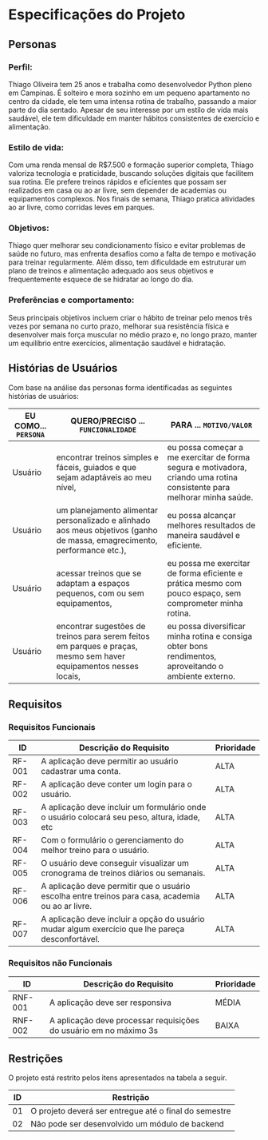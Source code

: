 # Especificações do Projeto

## Personas

### Perfil:

Thiago Oliveira tem 25 anos e trabalha como desenvolvedor Python pleno em Campinas. É solteiro e mora sozinho em um pequeno apartamento no centro da cidade, ele tem uma intensa rotina de trabalho, passando a maior parte do dia sentado. Apesar de seu interesse por um estilo de vida mais saudável, ele tem dificuldade em manter hábitos consistentes de exercício e alimentação.  

### Estilo de vida:

Com uma renda mensal de R$7.500 e formação superior completa, Thiago valoriza tecnologia e praticidade, buscando soluções digitais que facilitem sua rotina. Ele prefere treinos rápidos e eficientes que possam ser realizados em casa ou ao ar livre, sem depender de academias ou equipamentos complexos. Nos finais de semana, Thiago pratica atividades ao ar livre, como corridas leves em parques.
  
### Objetivos:

Thiago quer melhorar seu condicionamento físico e evitar problemas de saúde no futuro, mas enfrenta desafios como a falta de tempo e motivação para treinar regularmente. Além disso, tem dificuldade em estruturar um plano de treinos e alimentação adequado aos seus objetivos e frequentemente esquece de se hidratar ao longo do dia.
  
### Preferências e comportamento:

Seus principais objetivos incluem criar o hábito de treinar pelo menos três vezes por semana no curto prazo, melhorar sua resistência física e desenvolver mais força muscular no médio prazo e, no longo prazo, manter um equilíbrio entre exercícios, alimentação saudável e hidratação.


## Histórias de Usuários

Com base na análise das personas forma identificadas as seguintes histórias de usuários:

|EU COMO... `PERSONA`| QUERO/PRECISO ... `FUNCIONALIDADE` |PARA ... `MOTIVO/VALOR`                 |
|--------------------|------------------------------------|----------------------------------------|
|Usuário             | encontrar treinos simples e fáceis, guiados e que sejam adaptáveis ao meu nível,           | eu possa começar a me exercitar de forma segura e motivadora, criando uma rotina consistente para melhorar minha saúde.              |
|Usuário             | um planejamento alimentar personalizado e alinhado aos meus objetivos (ganho de massa, emagrecimento, performance etc.), | eu possa alcançar melhores resultados de maneira saudável e eficiente. |
|Usuário             | acessar treinos que se adaptam a espaços pequenos, com ou sem equipamentos,                 | eu possa me exercitar de forma eficiente e prática mesmo com pouco espaço, sem comprometer minha rotina. |
|Usuário             | encontrar sugestões de treinos para serem feitos em parques e praças, mesmo sem haver equipamentos nesses locais,               | eu possa diversificar minha rotina e consiga obter bons rendimentos, aproveitando o ambiente externo. |

## Requisitos

### Requisitos Funcionais

|ID    | Descrição do Requisito  | Prioridade | 
|------|-----------------------------------------|----| 
|RF-001| A aplicação deve permitir ao usuário cadastrar uma conta. | ALTA |  
|RF-002| A aplicação deve conter um login para o usuário.  | ALTA | 
|RF-003| A aplicação deve incluir um formulário onde o usuário colocará seu peso, altura, idade, etc  | ALTA | 
|RF-004| Com o formulário o gerenciamento do melhor treino para o usuário.  | ALTA | 
|RF-005| O usuário deve conseguir visualizar um cronograma de treinos diários ou semanais.  | ALTA | 
|RF-006| A aplicação deve permitir que o usuário escolha entre treinos para casa, academia ou ao ar livre. | ALTA | 
|RF-007| A aplicação deve incluir a opção do usuário mudar algum exercício que lhe pareça desconfortável.  | ALTA | 



### Requisitos não Funcionais

|ID     | Descrição do Requisito  |Prioridade |
|-------|-------------------------|----|
|RNF-001| A aplicação deve ser responsiva | MÉDIA | 
|RNF-002| A aplicação deve processar requisições do usuário em no máximo 3s |  BAIXA | 

## Restrições

O projeto está restrito pelos itens apresentados na tabela a seguir.

|ID| Restrição                                             |
|--|-------------------------------------------------------|
|01| O projeto deverá ser entregue até o final do semestre |
|02| Não pode ser desenvolvido um módulo de backend        |
